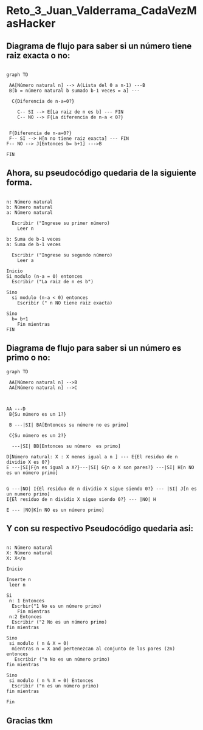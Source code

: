 # Reto_3_Juan_Valderrama_CadaVezMasHacker

## Diagrama de flujo para saber si un número tiene raiz exacta o no:

```mermaid

graph TD

 AA[Número natural n] --> A(Lista del 0 a n-1) ---B
 B[b = número natural b sumado b-1 veces = a] --- 

  C{Diferencia de n-a=0?} 

    C-- SI --> E[La raiz de n es b] --- FIN
    C-- NO --> F{La diferencia de n-a < 0?} 


 F{Diferencia de n-a=0?}
 F-- SI --> H[n no tiene raiz exacta] --- FIN
F-- NO --> J[Entonces b= b+1] --->B

FIN

```

## Ahora, su pseudocódigo quedaria de la siguiente forma.

```

n: Número natural
b: Número natural
a: Número natural

  Escribir ("Ingrese su primer número)
    Leer n

b: Suma de b-1 veces
a: Suma de b-1 veces

  Escribir ("Ingrese su segundo número)
    Leer a

Inicio
Si modulo (n-a = 0) entonces
  Escribir ("La raiz de n es b")

Sino
  si modulo (n-a < 0) entonces
    Escribir (" n NO tiene raiz exacta)

Sino
  b= b+1
    Fin mientras
FIN

```



## Diagrama de flujo para saber si un número es primo o no:


```mermaid
graph TD

 AA[Número natural n] -->B
 AA[Número natural n] -->C
  


AA ---D
 B{Su número es un 1?}

 B ---|SI| BA[Entonces su número no es primo]
 
 C{Su número es un 2?}

  ---|SI| BB[Entonces su número  es primo]

D[Número natural: X : X menos igual a n ] --- E{El residuo de n dividio X es 0?}
E ---|SI|F{n es igual a X?}---|SI| G{n o X son pares?} ---|SI| H[n NO es un número primo]

      
G ---|NO| I{El residuo de n dividio X sigue siendo 0?} --- |SI| J[n es un numero primo] 
I{El residuo de n dividio X sigue siendo 0?} --- |NO| H

E --- |NO|K[n NO es un número primo]

```

## Y con su respectivo Pseudocódigo quedaria asi:

```

n: Número natural
X: Número natural
X: X</n

Inicio

Inserte n
 leer n

Si
 n: 1 Entonces
  Escrbir("1 No es un número primo)
    Fin mientras
 n:2 Entonces
  Escribir ("2 No es un número primo)
fin mientras

Sino
 si modulo ( n & X = 0)
  mientras n = X and pertenezcan al conjunto de los pares (2n) entonces
   Escribir ("n No es un número primo)
fin mientras

Sino
 si modulo ( n % X = 0) Entonces
  Escribir ("n es un número primo)
fin mientras

Fin

```

## Gracias tkm
 



